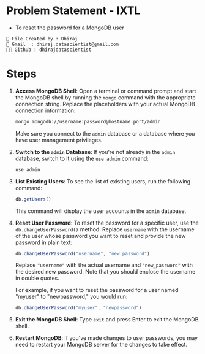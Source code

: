 # Problem Statement - IXTL 
* To reset the password for a MongoDB user

```
📁 File Created by : Dhiraj
📧 Gmail  : dhiraj.datascientist@gmail.com 
👨‍💻 Github : dhirajdatascientist
```

# Steps

1. **Access MongoDB Shell**: Open a terminal or command prompt and start the MongoDB shell by running the `mongo` command with the appropriate connection string. Replace the placeholders with your actual MongoDB connection information:

   ```bash
   mongo mongodb://username:password@hostname:port/admin
   ```

   Make sure you connect to the `admin` database or a database where you have user management privileges.

2. **Switch to the `admin` Database**: If you're not already in the `admin` database, switch to it using the `use admin` command:

   ```javascript
   use admin
   ```

3. **List Existing Users**: To see the list of existing users, run the following command:

   ```javascript
   db.getUsers()
   ```

   This command will display the user accounts in the `admin` database.

4. **Reset User Password**: To reset the password for a specific user, use the `db.changeUserPassword()` method. Replace `username` with the username of the user whose password you want to reset and provide the new password in plain text:

   ```javascript
   db.changeUserPassword("username", "new_password")
   ```

   Replace `"username"` with the actual username and `"new_password"` with the desired new password. Note that you should enclose the username in double quotes.

   For example, if you want to reset the password for a user named "myuser" to "newpassword," you would run:

   ```javascript
   db.changeUserPassword("myuser", "newpassword")
   ```

5. **Exit the MongoDB Shell**: Type `exit` and press Enter to exit the MongoDB shell.

6. **Restart MongoDB**: If you've made changes to user passwords, you may need to restart your MongoDB server for the changes to take effect.

